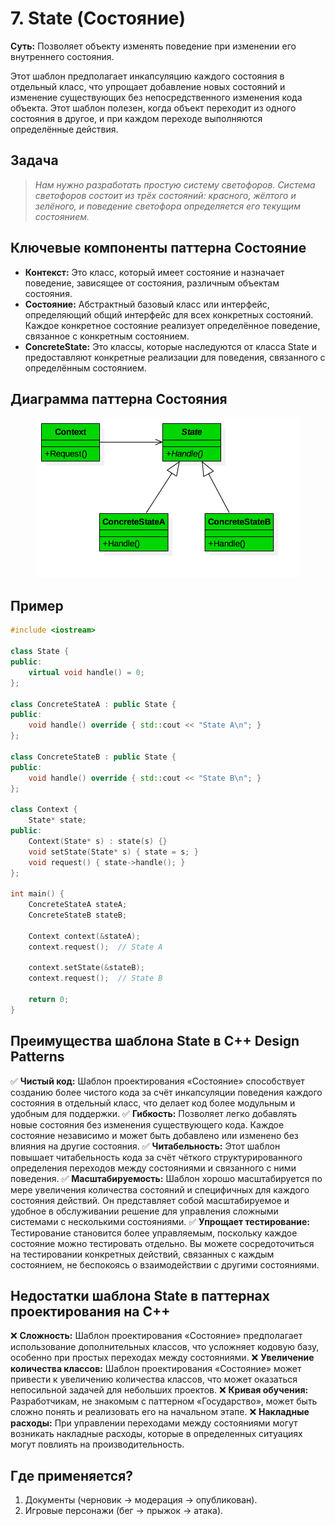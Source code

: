 # 7. State (Состояние)
__Суть:__
Позволяет объекту изменять поведение при изменении его внутреннего состояния.

Этот шаблон предполагает инкапсуляцию каждого состояния в отдельный класс, что упрощает добавление новых состояний и изменение существующих без непосредственного изменения кода объекта. Этот шаблон полезен, когда объект переходит из одного состояния в другое, и при каждом переходе выполняются определённые действия.

## Задача
>_Нам нужно разработать простую систему светофоров. Система светофоров состоит из трёх состояний: красного, жёлтого и зелёного, и поведение светофора определяется его текущим состоянием._
## Ключевые компоненты паттерна Состояние
* __Контекст:__ Это класс, который имеет состояние и назначает поведение, зависящее от состояния, различным объектам состояния.
* __Состояние:__ Абстрактный базовый класс или интерфейс, определяющий общий интерфейс для всех конкретных состояний. Каждое конкретное состояние реализует определённое поведение, связанное с конкретным состоянием.
* __ConcreteState:__ Это классы, которые наследуются от класса State и предоставляют конкретные реализации для поведения, связанного с определённым состоянием.
## Диаграмма паттерна Состояния
<figure>
    <img src ="/assets/images/Diagram_State.webp" alt = "State">
</figure>


## Пример
```c++
#include <iostream>

class State {
public:
    virtual void handle() = 0;
};

class ConcreteStateA : public State {
public:
    void handle() override { std::cout << "State A\n"; }
};

class ConcreteStateB : public State {
public:
    void handle() override { std::cout << "State B\n"; }
};

class Context {
    State* state;
public:
    Context(State* s) : state(s) {}
    void setState(State* s) { state = s; }
    void request() { state->handle(); }
};

int main() {
    ConcreteStateA stateA;
    ConcreteStateB stateB;

    Context context(&stateA);
    context.request();  // State A

    context.setState(&stateB);
    context.request();  // State B

    return 0;
}
```
## Преимущества шаблона State в C++ Design Patterns
✅ __Чистый код:__ Шаблон проектирования «Состояние» способствует созданию более чистого кода за счёт инкапсуляции поведения каждого состояния в отдельный класс, что делает код более модульным и удобным для поддержки.
✅ __Гибкость:__ Позволяет легко добавлять новые состояния без изменения существующего кода. Каждое состояние независимо и может быть добавлено или изменено без влияния на другие состояния.
✅ __Читабельность:__ Этот шаблон повышает читабельность кода за счёт чёткого структурированного определения переходов между состояниями и связанного с ними поведения.
✅ __Масштабируемость:__ Шаблон хорошо масштабируется по мере увеличения количества состояний и специфичных для каждого состояния действий. Он представляет собой масштабируемое и удобное в обслуживании решение для управления сложными системами с несколькими состояниями.
✅ __Упрощает тестирование:__ Тестирование становится более управляемым, поскольку каждое состояние можно тестировать отдельно. Вы можете сосредоточиться на тестировании конкретных действий, связанных с каждым состоянием, не беспокоясь о взаимодействии с другими состояниями.

## Недостатки шаблона State в паттернах проектирования на C++
❌ __Сложность:__ Шаблон проектирования «Состояние» предполагает использование дополнительных классов, что усложняет кодовую базу, особенно при простых переходах между состояниями.
❌ __Увеличение количества классов:__ Шаблон проектирования «Состояние» может привести к увеличению количества классов, что может оказаться непосильной задачей для небольших проектов.
❌ __Кривая обучения:__ Разработчикам, не знакомым с паттерном «Государство», может быть сложно понять и реализовать его на начальном этапе.
❌ __Накладные расходы:__ При управлении переходами между состояниями могут возникать накладные расходы, которые в определенных ситуациях могут повлиять на производительность.

## Где применяется?
1. Документы (черновик → модерация → опубликован).
2. Игровые персонажи (бег → прыжок → атака).